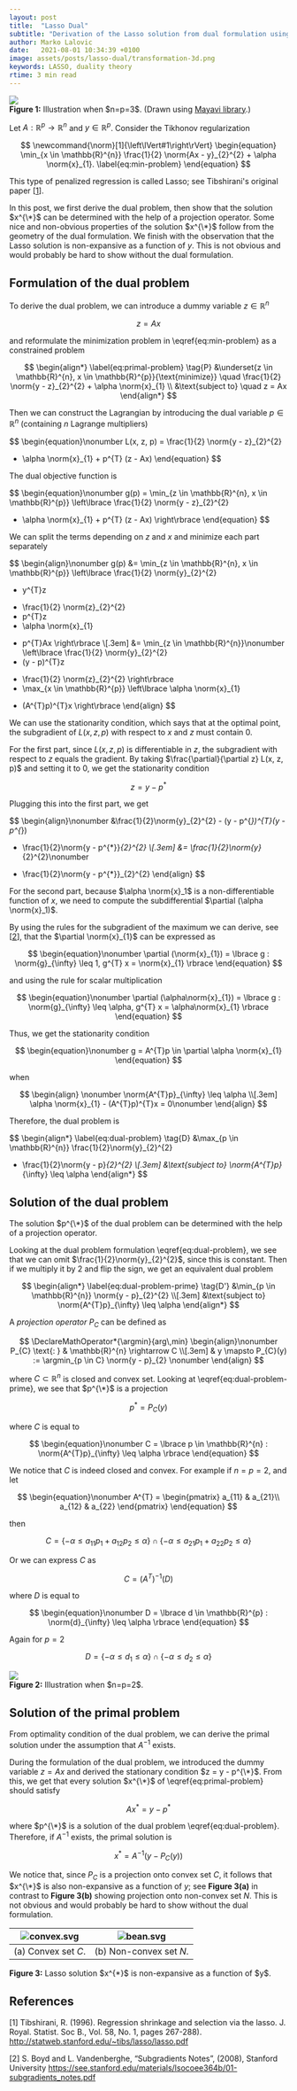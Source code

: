 ```yaml
---
layout: post
title:  "Lasso Dual"
subtitle: "Derivation of the Lasso solution from dual formulation using projection operator and some non-obvious properties that follow from the geometry of the dual formulation."
author: Marko Lalovic
date:   2021-08-01 10:34:39 +0100
image: assets/posts/lasso-dual/transformation-3d.png
keywords: LASSO, duality theory
rtime: 3 min read
---
```

<div class="images">
  <img src="/blog/assets/posts/lasso-dual/transformation-3d.svg">
  <div class="label">
    <strong>Figure 1:</strong> Illustration when $n=p=3$. (Drawn using <a target="_blank" href="https://docs.enthought.com/mayavi/mayavi/">Mayavi library</a>.)
  </div>
</div>

Let $A: \mathbb{R}^{p} \rightarrow \mathbb{R}^{n}$ and $y \in \mathbb{R}^{p}$. Consider the Tikhonov regularization

$$
\newcommand{\norm}[1]{\left\lVert#1\right\rVert}
\begin{equation}
\min_{x \in \mathbb{R}^{n}}
\frac{1}{2} \norm{Ax - y}_{2}^{2} + \alpha \norm{x}_{1}.
\label{eq:min-problem}
\end{equation}
$$

This type of penalized regression is called Lasso; see Tibshirani's original paper [<a href="http://statweb.stanford.edu/~tibs/lasso/lasso.pdf" target="_blank">1</a>].

In this post, we first derive the dual problem, then show that the solution $x^{\*}$ can be determined with the help of a projection operator. Some nice and non-obvious properties of the solution $x^{\*}$ follow from the geometry of the dual formulation. We finish with the observation that the Lasso solution is non-expansive as a function of $y$. This is not obvious and would probably be hard to show without the dual formulation.

<!-- Section 1 -->
## Formulation of the dual problem

To derive the dual problem, we can introduce a dummy variable $z \in \mathbb{R}^{n}$

$$
\begin{equation}\nonumber
z = Ax
\end{equation}
$$

and reformulate the minimization problem in \eqref{eq:min-problem} as a constrained problem

$$
\begin{align*}
\label{eq:primal-problem}
\tag{P}
&\underset{z \in \mathbb{R}^{n}, x \in \mathbb{R}^{p}}{\text{minimize}} \quad
\frac{1}{2} \norm{y - z}_{2}^{2} + \alpha \norm{x}_{1} \\
&\text{subject to} \quad z = Ax
\end{align*}
$$

Then we can construct the Lagrangian by introducing the dual variable $p \in \mathbb{R}^{n}$ (containing $n$ Lagrange multipliers)

$$
\begin{equation}\nonumber
L(x, z, p) = \frac{1}{2} \norm{y - z}_{2}^{2}
+ \alpha \norm{x}_{1} + p^{T} (z - Ax)
\end{equation}
$$

The dual objective function is

$$
\begin{equation}\nonumber
g(p) = \min_{z \in \mathbb{R}^{n}, x \in \mathbb{R}^{p}}
\left\lbrace
\frac{1}{2} \norm{y - z}_{2}^{2}
+ \alpha \norm{x}_{1} + p^{T} (z - Ax)
\right\rbrace
\end{equation}
$$

We can split the terms depending on $z$ and $x$ and minimize each part separately

$$
\begin{align}\nonumber
g(p)
&= \min_{z \in \mathbb{R}^{n}, x \in \mathbb{R}^{p}}
\left\lbrace
\frac{1}{2} \norm{y}_{2}^{2}
- y^{T}z
+ \frac{1}{2} \norm{z}_{2}^{2}
+ p^{T}z
+ \alpha \norm{x}_{1}
- p^{T}Ax
\right\rbrace \\[.3em]
&= \min_{z \in \mathbb{R}^{n}}\nonumber
\left\lbrace
\frac{1}{2} \norm{y}_{2}^{2}
- (y - p)^{T}z
+ \frac{1}{2} \norm{z}_{2}^{2}
\right\rbrace
+ \max_{x \in \mathbb{R}^{p}}
\left\lbrace
\alpha \norm{x}_{1}
- (A^{T}p)^{T}x
\right\rbrace
\end{align}
$$

We can use the stationarity condition, which says that at the optimal point, the subgradient of $L(x, z, p)$ with respect to $x$ and $z$ must contain 0.

For the first part, since $L(x, z, p)$ is differentiable in $z$, the subgradient with respect to $z$  equals the gradient. By taking
$\frac{\partial}{\partial z} L(x, z, p)$ and setting it to $0$, we get the stationarity condition

$$
\begin{equation}\nonumber
z = y - p^{*}
\end{equation}
$$

Plugging this into the first part, we get

$$
\begin{align}\nonumber
&\frac{1}{2}\norm{y}_{2}^{2} - (y - p^{*})^{T}(y - p^{*})
+ \frac{1}{2}\norm{y - p^{*}}_{2}^{2} \\[.3em]
&=
\frac{1}{2}\norm{y}_{2}^{2}\nonumber
- \frac{1}{2}\norm{y - p^{*}}_{2}^{2}
\end{align}
$$

For the second part, because $\alpha \norm{x}_1$ is a non-differentiable function of $x$, we need to compute the subdifferential $\partial (\alpha \norm{x}_1)$.

By using the rules for the subgradient of the maximum we can derive, see [<a href="https://see.stanford.edu/materials/lsocoee364b/01-subgradients_notes.pdf" target="_blank">2</a>], that the $\partial \norm{x}_{1}$ can be expressed as

$$
\begin{equation}\nonumber
\partial (\norm{x}_{1})
= \lbrace g : \norm{g}_{\infty} \leq 1, g^{T} x = \norm{x}_{1}
\rbrace
\end{equation}
$$

and using the rule for scalar multiplication

$$
\begin{equation}\nonumber
\partial (\alpha\norm{x}_{1})
= \lbrace g : \norm{g}_{\infty} \leq \alpha, g^{T} x = \alpha\norm{x}_{1}
\rbrace
\end{equation}
$$

Thus, we get the stationarity condition

$$
\begin{equation}\nonumber
g = A^{T}p \in \partial \alpha \norm{x}_{1}
\end{equation}
$$

when

$$
\begin{align} \nonumber
\norm{A^{T}p}_{\infty} \leq \alpha \\[.3em]
\alpha \norm{x}_{1} - (A^{T}p)^{T}x = 0\nonumber
\end{align}
$$


Therefore, the dual problem is

$$
\begin{align*}
\label{eq:dual-problem}
\tag{D}
&\max_{p \in \mathbb{R}^{n}}
\frac{1}{2}\norm{y}_{2}^{2}
- \frac{1}{2}\norm{y - p}_{2}^{2} \\[.3em]
&\text{subject to} \norm{A^{T}p}_{\infty} \leq \alpha
\end{align*}
$$


<!-- Section 2 -->
## Solution of the dual problem
The solution $p^{\*}$ of the dual problem can be determined with the help of a projection operator.

Looking at the dual problem formulation \eqref{eq:dual-problem}, we see that we can omit $\frac{1}{2}\norm{y}_{2}^{2}$, since this is constant. Then if we multiply it by 2 and flip the sign, we get an equivalent dual problem

$$
\begin{align*}
\label{eq:dual-problem-prime}
\tag{D'}
&\min_{p \in \mathbb{R}^{n}}
\norm{y - p}_{2}^{2} \\[.3em]
&\text{subject to} \norm{A^{T}p}_{\infty} \leq \alpha
\end{align*}
$$

A *projection operator* $P_{C}$ can be defined as

$$
\DeclareMathOperator*{\argmin}{arg\,min}
\begin{align}\nonumber
P_{C} \text{: } & \mathbb{R}^{n} \rightarrow C \\[.3em]
& y \mapsto P_{C}(y) := \argmin_{p \in C} \norm{y - p}_{2} \nonumber
\end{align}
$$

where $C \subset \mathbb{R}^{n}$ is closed and convex set. Looking at \eqref{eq:dual-problem-prime}, we see that $p^{\*}$ is a projection

$$
\begin{equation}\nonumber
p^{*} = P_{C}(y)
\end{equation}
$$

where $C$ is equal to

$$
\begin{equation}\nonumber
C = \lbrace p \in \mathbb{R}^{n} :
\norm{A^{T}p}_{\infty} \leq \alpha
\rbrace
\end{equation}
$$

We notice that $C$ is indeed closed and convex. For example if $n=p=2$, and let

$$
\begin{equation}\nonumber
A^{T} = \begin{pmatrix}
a_{11} & a_{21}\\
a_{12} & a_{22}
\end{pmatrix}
\end{equation}
$$

then

$$
\begin{equation}\nonumber
C = \lbrace -\alpha \leq a_{11} p_{1} + a_{12} p_{2} \leq \alpha \rbrace
\cap
\lbrace -\alpha \leq a_{21} p_{1} + a_{22} p_{2} \leq \alpha \rbrace
\end{equation}
$$

Or we can express $C$ as

$$
\begin{equation}\nonumber
C = (A^{T})^{-1}(D)
\end{equation}
$$

where $D$ is equal to

$$
\begin{equation}\nonumber
D = \lbrace d \in \mathbb{R}^{p} : \norm{d}_{\infty} \leq \alpha \rbrace
\end{equation}
$$

Again for $p=2$

$$
\begin{equation}\nonumber
D = \lbrace -\alpha \leq d_{1} \leq \alpha \rbrace
\cap
\lbrace -\alpha \leq d_{2} \leq \alpha \rbrace
\end{equation}
$$

<div class="images">
  <img src="/blog/assets/posts/lasso-dual/transformation-2d.svg">
  <div class="label">
    <strong>Figure 2:</strong> Illustration when $n=p=2$.
  </div>
</div>

<!-- Section 3 -->
## Solution of the primal problem
From optimality condition of the dual problem, we can derive the primal solution under the assumption that $A^{-1}$ exists.

During the formulation of the dual problem, we introduced the dummy variable $z = Ax$ and derived the stationary condition $z = y - p^{\*}$.  From this, we get that every solution $x^{\*}$ of \eqref{eq:primal-problem} should satisfy

$$
\begin{equation}\nonumber
A x^{*} = y - p^{*}
\end{equation}
$$

where $p^{\*}$ is a solution of the dual problem \eqref{eq:dual-problem}. Therefore, if $A^{-1}$ exists, the primal solution is

$$
\begin{equation}\nonumber
x^{*} = A^{-1} \left( y - P_{C}(y) \right)
\end{equation}
$$

We notice that, since $P_{C}$ is a projection onto convex set $C$, it follows that $x^{\*}$ is also non-expansive as a function of $y$; see **Figure 3(a)** in contrast to **Figure 3(b)** showing projection onto non-convex set $N$. This is not obvious and would probably be hard to show without the dual formulation.

| ![convex.svg][convex] | ![bean.svg][bean] |
|:--:|:--:|
| <span class="subfig">(a) Convex set $C$.</span> | <span class="subfig">(b) Non-convex set $N$.</span> |

<div class="images">
  <div class="label">
    <strong>Figure 3:</strong> Lasso solution $x^{*}$ is non-expansive as a function of $y$.
  </div>
</div>


## References
[1] Tibshirani, R. (1996). Regression shrinkage and selection via the lasso. J. Royal. Statist. Soc B., Vol. 58, No. 1, pages 267-288).
<a target="_blank" href="http://statweb.stanford.edu/~tibs/lasso/lasso.pdf">http://statweb.stanford.edu/~tibs/lasso/lasso.pdf</a>

[2] S. Boyd and L. Vandenberghe, “Subgradients Notes”, (2008), Stanford University
<a target="_blank" href="https://see.stanford.edu/materials/lsocoee364b/01-subgradients_notes.pdf">https://see.stanford.edu/materials/lsocoee364b/01-subgradients_notes.pdf</a>

[convex]: /blog/assets/posts/lasso-dual/convex.svg
[bean]: /blog/assets/posts/lasso-dual/bean.svg
